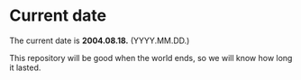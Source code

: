 # Current date

The current date is **2004.08.18.** (YYYY.MM.DD.)

This repository will be good when the world ends, so we will know how long it lasted.